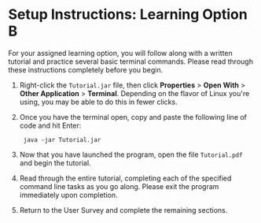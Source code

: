 # Setup Instructions: Learning Option B

For your assigned learning option, you will follow along with a written tutorial and practice several basic terminal commands. Please read through these instructions completely before you begin.

1. Right-click the `Tutorial.jar` file, then click **Properties** > **Open With** > **Other Application** > **Terminal**. Depending on the flavor of Linux you're using, you may be able to do this in fewer clicks.
2. Once you have the terminal open, copy and paste the following line of code and hit Enter:
        
        java -jar Tutorial.jar
        
3. Now that you have launched the program, open the file `Tutorial.pdf` and begin the tutorial.
4. Read through the entire tutorial, completing each of the specified command line tasks as you go along. Please exit the program immediately upon completion.
5. Return to the User Survey and complete the remaining sections.       
